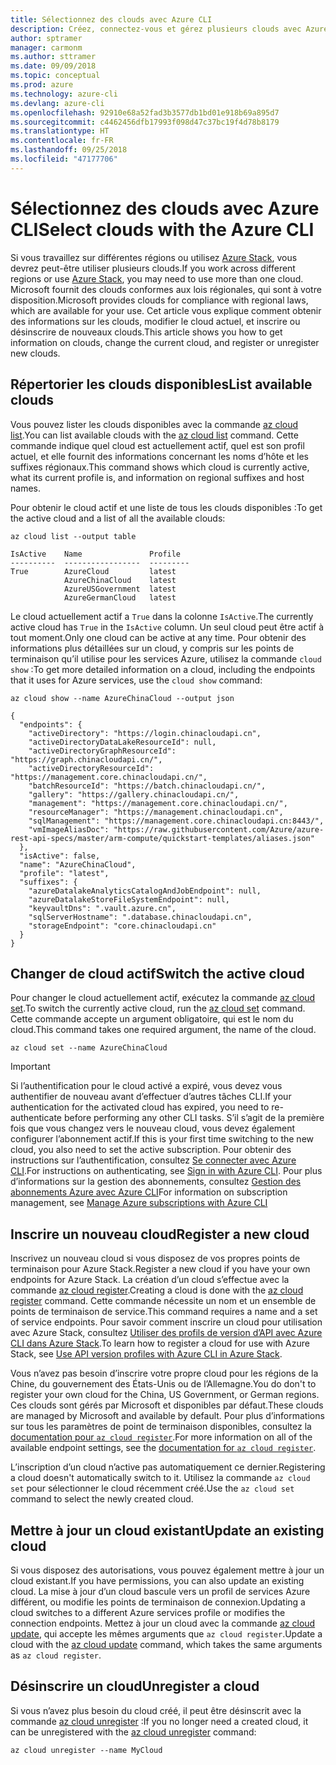 ```yaml
---
title: Sélectionnez des clouds avec Azure CLI
description: Créez, connectez-vous et gérez plusieurs clouds avec Azure CLI.
author: sptramer
manager: carmonm
ms.author: sttramer
ms.date: 09/09/2018
ms.topic: conceptual
ms.prod: azure
ms.technology: azure-cli
ms.devlang: azure-cli
ms.openlocfilehash: 92910e68a52fad3b3577db1bd01e918b69a895d7
ms.sourcegitcommit: c4462456dfb17993f098d47c37bc19f4d78b8179
ms.translationtype: HT
ms.contentlocale: fr-FR
ms.lasthandoff: 09/25/2018
ms.locfileid: "47177706"
---
```

# <a name="select-clouds-with-the-azure-cli"></a><span data-ttu-id="41434-103">Sélectionnez des clouds avec Azure CLI</span><span class="sxs-lookup"><span data-stu-id="41434-103">Select clouds with the Azure CLI</span></span> 

<span data-ttu-id="41434-104">Si vous travaillez sur différentes régions ou utilisez [Azure Stack](https://docs.microsoft.com/azure/azure-stack/user/), vous devrez peut-être utiliser plusieurs clouds.</span><span class="sxs-lookup"><span data-stu-id="41434-104">If you work across different regions or use [Azure Stack](https://docs.microsoft.com/azure/azure-stack/user/), you may need to use more than one cloud.</span></span> <span data-ttu-id="41434-105">Microsoft fournit des clouds conformes aux lois régionales, qui sont à votre disposition.</span><span class="sxs-lookup"><span data-stu-id="41434-105">Microsoft provides clouds for compliance with regional laws, which are available for your use.</span></span> <span data-ttu-id="41434-106">Cet article vous explique comment obtenir des informations sur les clouds, modifier le cloud actuel, et inscrire ou désinscrire de nouveaux clouds.</span><span class="sxs-lookup"><span data-stu-id="41434-106">This article shows you how to get information on clouds, change the current cloud, and register or unregister new clouds.</span></span>

## <a name="list-available-clouds"></a><span data-ttu-id="41434-107">Répertorier les clouds disponibles</span><span class="sxs-lookup"><span data-stu-id="41434-107">List available clouds</span></span>

<span data-ttu-id="41434-108">Vous pouvez lister les clouds disponibles avec la commande [az cloud list](/cli/azure/cloud#az-cloud-list).</span><span class="sxs-lookup"><span data-stu-id="41434-108">You can list available clouds with the [az cloud list](/cli/azure/cloud#az-cloud-list) command.</span></span> <span data-ttu-id="41434-109">Cette commande indique quel cloud est actuellement actif, quel est son profil actuel, et elle fournit des informations concernant les noms d’hôte et les suffixes régionaux.</span><span class="sxs-lookup"><span data-stu-id="41434-109">This command shows which cloud is currently active, what its current profile is, and information on regional suffixes and host names.</span></span>

<span data-ttu-id="41434-110">Pour obtenir le cloud actif et une liste de tous les clouds disponibles :</span><span class="sxs-lookup"><span data-stu-id="41434-110">To get the active cloud and a list of all the available clouds:</span></span>

```azurecli-interactive
az cloud list --output table
```

```output
IsActive    Name               Profile
----------  -----------------  ---------
True        AzureCloud         latest
            AzureChinaCloud    latest
            AzureUSGovernment  latest
            AzureGermanCloud   latest
```

<span data-ttu-id="41434-111">Le cloud actuellement actif a `True` dans la colonne `IsActive`.</span><span class="sxs-lookup"><span data-stu-id="41434-111">The currently active cloud has `True` in the `IsActive` column.</span></span> <span data-ttu-id="41434-112">Un seul cloud peut être actif à tout moment.</span><span class="sxs-lookup"><span data-stu-id="41434-112">Only one cloud can be active at any time.</span></span> <span data-ttu-id="41434-113">Pour obtenir des informations plus détaillées sur un cloud, y compris sur les points de terminaison qu’il utilise pour les services Azure, utilisez la commande `cloud show` :</span><span class="sxs-lookup"><span data-stu-id="41434-113">To get more detailed information on a cloud, including the endpoints that it uses for Azure services, use the `cloud show` command:</span></span>

```azurecli-interactive
az cloud show --name AzureChinaCloud --output json
```

```output
{
  "endpoints": {
    "activeDirectory": "https://login.chinacloudapi.cn",
    "activeDirectoryDataLakeResourceId": null,
    "activeDirectoryGraphResourceId": "https://graph.chinacloudapi.cn/",
    "activeDirectoryResourceId": "https://management.core.chinacloudapi.cn/",
    "batchResourceId": "https://batch.chinacloudapi.cn/",
    "gallery": "https://gallery.chinacloudapi.cn/",
    "management": "https://management.core.chinacloudapi.cn/",
    "resourceManager": "https://management.chinacloudapi.cn",
    "sqlManagement": "https://management.core.chinacloudapi.cn:8443/",
    "vmImageAliasDoc": "https://raw.githubusercontent.com/Azure/azure-rest-api-specs/master/arm-compute/quickstart-templates/aliases.json"
  },
  "isActive": false,
  "name": "AzureChinaCloud",
  "profile": "latest",
  "suffixes": {
    "azureDatalakeAnalyticsCatalogAndJobEndpoint": null,
    "azureDatalakeStoreFileSystemEndpoint": null,
    "keyvaultDns": ".vault.azure.cn",
    "sqlServerHostname": ".database.chinacloudapi.cn",
    "storageEndpoint": "core.chinacloudapi.cn"
  }
}
```

## <a name="switch-the-active-cloud"></a><span data-ttu-id="41434-114">Changer de cloud actif</span><span class="sxs-lookup"><span data-stu-id="41434-114">Switch the active cloud</span></span>

<span data-ttu-id="41434-115">Pour changer le cloud actuellement actif, exécutez la commande [az cloud set](/cli/azure/cloud#az-cloud-set).</span><span class="sxs-lookup"><span data-stu-id="41434-115">To switch the currently active cloud, run the [az cloud set](/cli/azure/cloud#az-cloud-set) command.</span></span> <span data-ttu-id="41434-116">Cette commande accepte un argument obligatoire, qui est le nom du cloud.</span><span class="sxs-lookup"><span data-stu-id="41434-116">This command takes one required argument, the name of the cloud.</span></span>

```azurecli-interactive
az cloud set --name AzureChinaCloud
```

> [!IMPORTANT]
> <span data-ttu-id="41434-117">Si l’authentification pour le cloud activé a expiré, vous devez vous authentifier de nouveau avant d’effectuer d’autres tâches CLI.</span><span class="sxs-lookup"><span data-stu-id="41434-117">If your authentication for the activated cloud has expired, you need to re-authenticate before performing any other CLI tasks.</span></span> <span data-ttu-id="41434-118">S’il s’agit de la première fois que vous changez vers le nouveau cloud, vous devez également configurer l’abonnement actif.</span><span class="sxs-lookup"><span data-stu-id="41434-118">If this is your first time switching to the new cloud, you also need to set the active subscription.</span></span>
> <span data-ttu-id="41434-119">Pour obtenir des instructions sur l’authentification, consultez [Se connecter avec Azure CLI](authenticate-azure-cli.md).</span><span class="sxs-lookup"><span data-stu-id="41434-119">For instructions on authenticating, see [Sign in with Azure CLI](authenticate-azure-cli.md).</span></span> <span data-ttu-id="41434-120">Pour plus d’informations sur la gestion des abonnements, consultez [Gestion des abonnements Azure avec Azure CLI](manage-azure-subscriptions-azure-cli.md)</span><span class="sxs-lookup"><span data-stu-id="41434-120">For information on subscription management, see [Manage Azure subscriptions with Azure CLI](manage-azure-subscriptions-azure-cli.md)</span></span>

## <a name="register-a-new-cloud"></a><span data-ttu-id="41434-121">Inscrire un nouveau cloud</span><span class="sxs-lookup"><span data-stu-id="41434-121">Register a new cloud</span></span>

<span data-ttu-id="41434-122">Inscrivez un nouveau cloud si vous disposez de vos propres points de terminaison pour Azure Stack.</span><span class="sxs-lookup"><span data-stu-id="41434-122">Register a new cloud if you have your own endpoints for Azure Stack.</span></span> <span data-ttu-id="41434-123">La création d’un cloud s’effectue avec la commande [az cloud register](/cli/azure/cloud#az-cloud-register).</span><span class="sxs-lookup"><span data-stu-id="41434-123">Creating a cloud is done with the [az cloud register](/cli/azure/cloud#az-cloud-register) command.</span></span> <span data-ttu-id="41434-124">Cette commande nécessite un nom et un ensemble de points de terminaison de service.</span><span class="sxs-lookup"><span data-stu-id="41434-124">This command requires a name and a set of service endpoints.</span></span> <span data-ttu-id="41434-125">Pour savoir comment inscrire un cloud pour utilisation avec Azure Stack, consultez [Utiliser des profils de version d’API avec Azure CLI dans Azure Stack](/azure/azure-stack/user/azure-stack-version-profiles-azurecli2#connect-to-azure-stack).</span><span class="sxs-lookup"><span data-stu-id="41434-125">To learn how to register a cloud for use with Azure Stack, see [Use API version profiles with Azure CLI in Azure Stack](/azure/azure-stack/user/azure-stack-version-profiles-azurecli2#connect-to-azure-stack).</span></span>

<span data-ttu-id="41434-126">Vous n’avez pas besoin d’inscrire votre propre cloud pour les régions de la Chine, du gouvernement des États-Unis ou de l’Allemagne.</span><span class="sxs-lookup"><span data-stu-id="41434-126">You do don't to register your own cloud for the China, US Government, or German regions.</span></span> <span data-ttu-id="41434-127">Ces clouds sont gérés par Microsoft et disponibles par défaut.</span><span class="sxs-lookup"><span data-stu-id="41434-127">These clouds are managed by Microsoft and available by default.</span></span>  <span data-ttu-id="41434-128">Pour plus d’informations sur tous les paramètres de point de terminaison disponibles, consultez la [documentation pour `az cloud register`](/cli/azure/cloud#az-cloud-register).</span><span class="sxs-lookup"><span data-stu-id="41434-128">For more information on all of the available endpoint settings, see the [documentation for `az cloud register`](/cli/azure/cloud#az-cloud-register).</span></span>

<span data-ttu-id="41434-129">L’inscription d’un cloud n’active pas automatiquement ce dernier.</span><span class="sxs-lookup"><span data-stu-id="41434-129">Registering a cloud doesn't automatically switch to it.</span></span> <span data-ttu-id="41434-130">Utilisez la commande `az cloud set` pour sélectionner le cloud récemment créé.</span><span class="sxs-lookup"><span data-stu-id="41434-130">Use the `az cloud set` command to select the newly created cloud.</span></span>

## <a name="update-an-existing-cloud"></a><span data-ttu-id="41434-131">Mettre à jour un cloud existant</span><span class="sxs-lookup"><span data-stu-id="41434-131">Update an existing cloud</span></span>

<span data-ttu-id="41434-132">Si vous disposez des autorisations, vous pouvez également mettre à jour un cloud existant.</span><span class="sxs-lookup"><span data-stu-id="41434-132">If you have permissions, you can also update an existing cloud.</span></span> <span data-ttu-id="41434-133">La mise à jour d’un cloud bascule vers un profil de services Azure différent, ou modifie les points de terminaison de connexion.</span><span class="sxs-lookup"><span data-stu-id="41434-133">Updating a cloud switches to a different Azure services profile or modifies the connection endpoints.</span></span>
<span data-ttu-id="41434-134">Mettez à jour un cloud avec la commande [az cloud update](/cli/azure/cloud#az-cloud-update), qui accepte les mêmes arguments que `az cloud register`.</span><span class="sxs-lookup"><span data-stu-id="41434-134">Update a cloud with the [az cloud update](/cli/azure/cloud#az-cloud-update) command, which takes the same arguments as `az cloud register`.</span></span>

## <a name="unregister-a-cloud"></a><span data-ttu-id="41434-135">Désinscrire un cloud</span><span class="sxs-lookup"><span data-stu-id="41434-135">Unregister a cloud</span></span>

<span data-ttu-id="41434-136">Si vous n’avez plus besoin du cloud créé, il peut être désinscrit avec la commande [az cloud unregister](/cli/azure/cloud#az-cloud-unregister) :</span><span class="sxs-lookup"><span data-stu-id="41434-136">If you no longer need a created cloud, it can be unregistered with the [az cloud unregister](/cli/azure/cloud#az-cloud-unregister) command:</span></span>

```azurecli-interactive
az cloud unregister --name MyCloud
```
